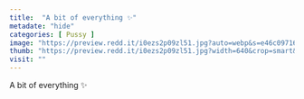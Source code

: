 ```yaml
---
title:  "A bit of everything ✨"
metadate: "hide"
categories: [ Pussy ]
image: "https://preview.redd.it/i0ezs2p09zl51.jpg?auto=webp&s=e46c09716d1efcfc62ba9aedbcaf0df4ca88992f"
thumb: "https://preview.redd.it/i0ezs2p09zl51.jpg?width=640&crop=smart&auto=webp&s=c8687c031bb6ed858a27d197248744c1b4406b4d"
visit: ""
---
```

A bit of everything ✨
